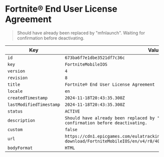 # Fortnite® End User License Agreement

> Should have already been replaced by "mfnlaunch". Waiting for confirmation before deactivating.

| Key | Value |
| --- | ----- |
| `id` | `673ba6f7e1dbe3521df7c36c` |
| `key` | `FortniteMobileIOS` |
| `version` | `4` |
| `revision` | `8` |
| `title` | `Fortnite® End User License Agreement` |
| `locale` | `en` |
| `createdTimestamp` | `2024-11-18T20:43:35.300Z` |
| `lastModifiedTimestamp` | `2024-11-18T20:43:35.300Z` |
| `status` | `ACTIVE` |
| `description` | `Should have already been replaced by "mfnlaunch". Waiting for confirmation before deactivating.` |
| `custom` | `false` |
| `url` | `https://cdn1.epicgames.com/eulatracking-download/FortniteMobileIOS/en/v4/r8/4073f8f0ff4304c95819335120c3117c.pdf` |
| `bodyFormat` | `HTML` |
